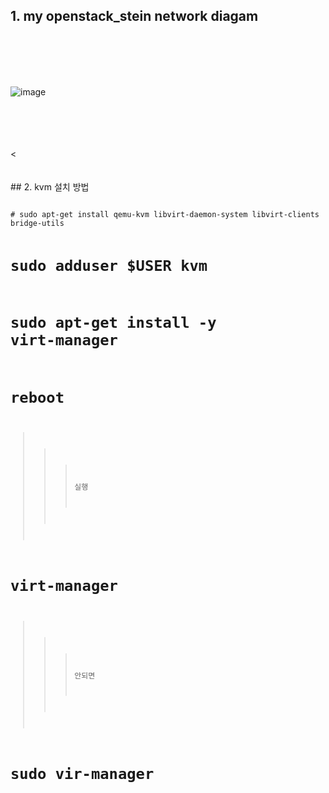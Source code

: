 ## 1. my openstack_stein network diagam 
<br>
<br>
<br>
<br>

![image](https://postfiles.pstatic.net/MjAyMDA5MDZfOTkg/MDAxNTk5MzYzNzE2Nzg5.4i1EAkwQ6wKzIPgCx60iD6mRZ5xOeTQuePu87gkxL68g.tk8twWmPC4wimUc709oz0QnO-y6B7yAVqfegT5soRjkg.PNG.22yours_/openstack_network_img(1).png?type=w580)

<br>
<br>
<br>
<br><
<br>
<br>
<br>
## 2. kvm 설치 방법
<pre>
<code>
# sudo apt-get install qemu-kvm libvirt-daemon-system libvirt-clients bridge-utils

# sudo adduser $USER kvm

# sudo apt-get install -y virt-manager

# reboot

>>> 실행
# virt-manager

>>> 안되면 
# sudo vir-manager
</code>
</pre>
